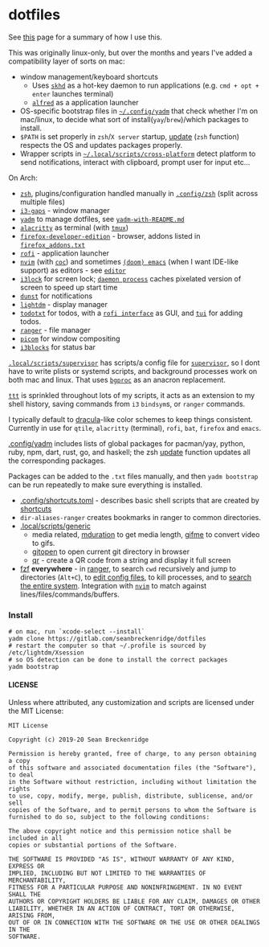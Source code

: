 # dotfiles

See [this](https://exobrain.sean.fish/tools/) page for a summary of how I use this.

This was originally linux-only, but over the months and years I've added a compatibility layer of sorts on mac:

* window management/keyboard shortcuts
  * Uses [`skhd`](https://github.com/koekeishiya/skhd) as a hot-key daemon to run applications (e.g. `cmd + opt + enter` launches terminal)
  * [`alfred`](https://www.alfredapp.com/) as a application launcher
* OS-specific bootstrap files in [`~/.config/yadm`](.config/yadm) that check whether I'm on mac/linux, to decide what sort of install(`yay`/`brew`)/which packages to install.
* `$PATH` is set properly in `zsh`/`X server` startup, [update](.config/zsh/functions/update) (`zsh` function) respects the OS and updates packages properly.
* Wrapper scripts in [`~/.local/scripts/cross-platform`](.local/scripts/cross-platform) detect platform to send notifications, interact with clipboard, prompt user for input etc...

On Arch:

- [`zsh`](http://zsh.sourceforge.net/), plugins/configuration handled manually in [`.config/zsh`](.config/zsh) (split across multiple files)
- [`i3-gaps`](https://github.com/Airblader/i3) - window manager
- [`yadm`](https://yadm.io) to manage dotfiles, see [`yadm-with-README.md`](.config/yadm/yadm-with-README.md)
- [`alacritty`](https://github.com/alacritty/alacritty) as terminal (with [`tmux`](https://github.com/tmux/tmux))
- [`firefox-developer-edition`](https://www.archlinux.org/packages/community/x86_64/firefox-developer-edition/) - browser, addons listed in [`firefox_addons.txt`](./.local/share/firefox_addons.txt)
- [`rofi`](https://github.com/davatorium/rofi) - application launcher
- [`nvim`](https://neovim.io/) (with [`coc`](https://github.com/neoclide/coc.nvim)) and sometimes [`(doom) emacs`](https://github.com/hlissner/doom-emacs) (when I want IDE-like support) as editors - see [`editor`](.local/scripts/cross-platform/editor)
- [`i3lock`](https://i3wm.org/i3lock/) for screen lock; [`daemon process`](.local/scripts/cross-platform/lock-screen) caches pixelated version of screen to speed up start time
- [`dunst`](https://dunst-project.org/) for notifications
- [`lightdm`](https://wiki.archlinux.org/index.php/LightDM) - display manager
- [`todotxt`](http://todotxt.org/) for todos, with a [`rofi interface`](.local/scripts/bin/todo_prompt) as GUI, and [`tui`](https://github.com/seanbreckenridge/full_todotxt) for adding todos.
- [`ranger`](https://github.com/ranger/ranger) - file manager
- [`picom`](https://github.com/yshui/picom) for window compositing
- [`i3blocks`](https://github.com/vivien/i3blocks) for status bar

[`.local/scripts/supervisor`](.local/scripts/supervisor) has scripts/a config file for [`supervisor`](https://github.com/Supervisor/supervisor), so I dont have to write plists or systemd scripts, and background processes work on both mac and linux. That uses [`bgproc`](https://github.com/seanbreckenridge/bgproc) as an anacron replacement.

[`ttt`](https://github.com/seanbreckenridge/ttt/) is sprinkled throughout lots of my scripts, it acts as an extension to my shell history, saving commands from `i3` `bindsym`s, or `ranger` commands.

I typically default to [dracula](https://draculatheme.com/)-like color schemes to keep things consistent. Currently in use for `qtile`, `alacritty` (terminal), `rofi`, `bat`, `firefox` and `emacs`.

[.config/yadm](.config/yadm) includes lists of global packages for pacman/yay, python, ruby, npm, dart, rust, go, and haskell; the zsh [update](.config/zsh/functions/update) function updates all the corresponding packages.

Packages can be added to the `.txt` files manually, and then `yadm bootstrap` can be run repeatedly to make sure everything is installed.

- [.config/shortcuts.toml](.config/shortcuts.toml) - describes basic shell scripts that are created by [shortcuts](https://github.com/seanbreckenridge/shortcuts)
- `dir-aliases-ranger` creates bookmarks in ranger to common directories.
- [.local/scripts/generic](.local/scripts/generic)
    - media related, [mduration](.local/scripts/generic/mduration) to get media length, [gifme](.local/scripts/generic/gifme) to convert video to gifs.
    - [gitopen](.local/scripts/generic/gitopen) to open current git directory in browser
    - [qr](.local/scripts/generic/qr) - create a QR code from a string and display it full screen
- [fzf](https://github.com/junegunn/fzf) **everywhere** - in [ranger](https://gitlab.com/seanbreckenridge/dotfiles/-/blob/master/.config/ranger/commands.py), to search `cwd` recursively and jump to directories (`Alt+C`), to [edit config files](https://gitlab.com/seanbreckenridge/dotfiles/-/blob/c072c474d0ec497761f484d0b11ec555ef397062/.config/shortcuts.toml#L7-15), to kill processes, and to [search the entire system](https://gitlab.com/seanbreckenridge/dotfiles/-/blob/master/.config/zsh/functions/flocate). Integration with [`nvim`](.config/nvim/init.vim) to match against lines/files/commands/buffers.

### Install

    # on mac, run `xcode-select --install`
    yadm clone https://gitlab.com/seanbreckenridge/dotfiles
    # restart the computer so that ~/.profile is sourced by /etc/lightdm/Xsession
    # so OS detection can be done to install the correct packages
    yadm bootstrap

#### LICENSE

Unless where attributed, any customization and scripts are licensed under the MIT License:

```
MIT License

Copyright (c) 2019-20 Sean Breckenridge

Permission is hereby granted, free of charge, to any person obtaining a copy
of this software and associated documentation files (the "Software"), to deal
in the Software without restriction, including without limitation the rights
to use, copy, modify, merge, publish, distribute, sublicense, and/or sell
copies of the Software, and to permit persons to whom the Software is
furnished to do so, subject to the following conditions:

The above copyright notice and this permission notice shall be included in all
copies or substantial portions of the Software.

THE SOFTWARE IS PROVIDED "AS IS", WITHOUT WARRANTY OF ANY KIND, EXPRESS OR
IMPLIED, INCLUDING BUT NOT LIMITED TO THE WARRANTIES OF MERCHANTABILITY,
FITNESS FOR A PARTICULAR PURPOSE AND NONINFRINGEMENT. IN NO EVENT SHALL THE
AUTHORS OR COPYRIGHT HOLDERS BE LIABLE FOR ANY CLAIM, DAMAGES OR OTHER
LIABILITY, WHETHER IN AN ACTION OF CONTRACT, TORT OR OTHERWISE, ARISING FROM,
OUT OF OR IN CONNECTION WITH THE SOFTWARE OR THE USE OR OTHER DEALINGS IN THE
SOFTWARE.
```
